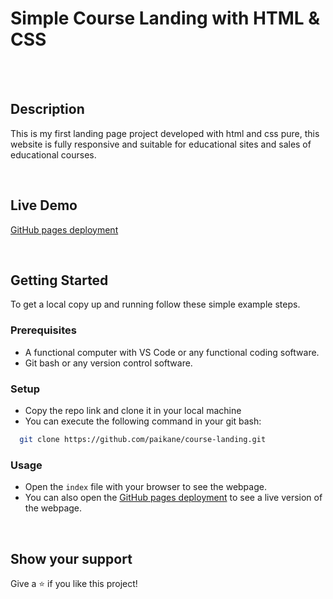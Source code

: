 # Simple Course Landing with HTML & CSS
<br/>
<br/>


## Description

This is my first landing page project developed with html and css pure, this website is fully responsive and suitable for educational sites and sales of educational courses.

<br/>


## Live Demo

[GitHub pages deployment](https://paikane.github.io/course-landing/)

<br/>


## Getting Started

To get a local copy up and running follow these simple example steps.

### Prerequisites

- A functional computer with VS Code or any functional coding software.
- Git bash or any version control software.

### Setup 

- Copy the repo link and clone it in your local machine
- You can execute the following command in your git bash:
```bash
  git clone https://github.com/paikane/course-landing.git
```
### Usage

- Open the `index` file with your browser to see the webpage.
- You can also open the [GitHub pages deployment](https://paikane.github.io/course-landing/) to see a live version of the webpage.

<br/>


## Show your support

Give a ⭐️ if you like this project!

